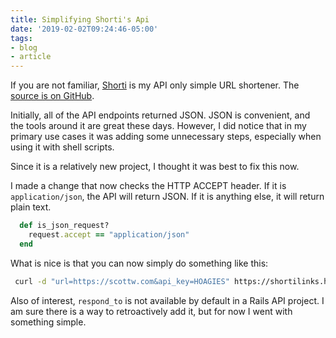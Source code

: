 ```yaml
---
title: Simplifying Shorti's Api
date: '2019-02-02T09:24:46-05:00'
tags:
- blog
- article
---
```


If you are not familiar, [Shorti][1] is my API only simple URL shortener. The [source is on GitHub][2].

Initially, all of the API endpoints returned JSON. JSON is convenient, and the tools around it are great these days. However, I did notice that in my primary use cases it was adding some unnecessary steps, especially when using it with shell scripts.

Since it is a relatively new project, I thought it was best to fix this now.

I made a change that now checks the HTTP ACCEPT header. If it is `application/json`, the API will return JSON. If it is anything else, it will return plain text.

```ruby
  def is_json_request?
    request.accept == "application/json"
  end
```

What is nice is that you can now simply do something like this:

```bash
 curl -d "url=https://scottw.com&api_key=HOAGIES" https://shortilinks.herokuapp.com | pipe_some_where
 ```

Also of interest, `respond_to` is not available by default in a Rails API project. I am sure there is a way to retroactively add it, but for now I went with something simple.

[1]: https://scottw.com/shorti
[2]: https://github.com/scottwater/shorti
